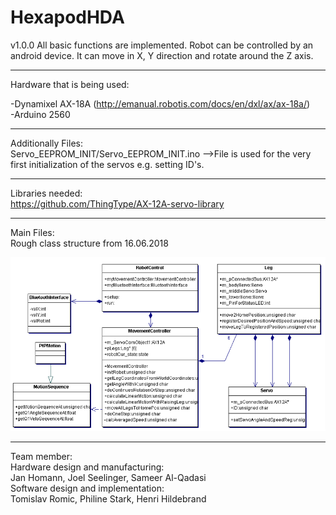 # HexapodHDA
v1.0.0
All basic functions are implemented. Robot can be controlled by an android device. It can move in X, Y direction and rotate around the Z axis.
_____
Hardware that is being used:

-Dynamixel AX-18A (http://emanual.robotis.com/docs/en/dxl/ax/ax-18a/)  
-Arduino 2560

_____
Additionally Files:  
Servo_EEPROM_INIT/Servo_EEPROM_INIT.ino  -->File is used for the very first initialization of the servos e.g. setting ID's.   
_____
Libraries needed:   
https://github.com/ThingType/AX-12A-servo-library
_____
Main Files:  
Rough class structure from 16.06.2018

![alt text](Klassendiagramm.PNG)

_____   
Team member:   
Hardware design and manufacturing:   
Jan Homann, Joel Seelinger, Sameer Al-Qadasi   
Software design and implementation:   
Tomislav Romic, Philine Stark, Henri Hildebrand    
